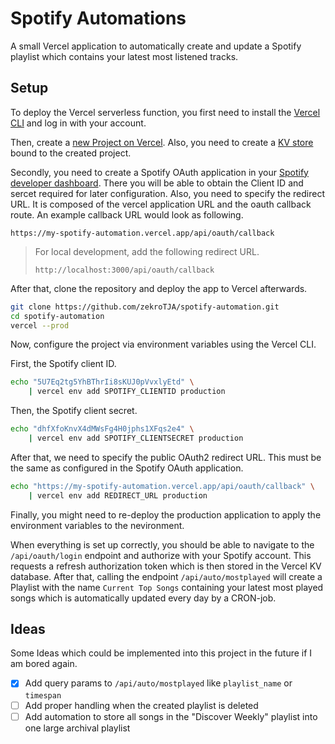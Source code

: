 # Spotify Automations

A small Vercel application to automatically create and update a Spotify playlist which contains your latest most listened tracks.

## Setup

To deploy the Vercel serverless function, you first need to install the [Vercel CLI](https://vercel.com/docs/cli) and log in with your account.

Then, create a [new Project on Vercel](https://vercel.com/new). Also, you need to create a [KV store](https://vercel.com/dashboard/stores) bound to the created project.

Secondly, you need to create a Spotify OAuth application in your [Spotify developer dashboard](https://developer.spotify.com/dashboard). There you will be able to obtain the Client ID and sercet required for later configuration. Also, you need to specify the redirect URL. It is composed of the vercel application URL and the oauth callback route. An example callback URL would look as following.
```
https://my-spotify-automation.vercel.app/api/oauth/callback
```

> For local development, add the following redirect URL.
> ```
> http://localhost:3000/api/oauth/callback
> ```

After that, clone the repository and deploy the app to Vercel afterwards.

```bash
git clone https://github.com/zekroTJA/spotify-automation.git
cd spotify-automation
vercel --prod
```

Now, configure the project via environment variables using the Vercel CLI.

First, the Spotify client ID.
```bash
echo "5U7Eq2tg5YhBThrIi8sKUJ0pVvxlyEtd" \
    | vercel env add SPOTIFY_CLIENTID production
```

Then, the Spotify client secret.
```bash
echo "dhfXfoKnvX4dMWsFg4H0jphs1XFqs2e4" \
    | vercel env add SPOTIFY_CLIENTSECRET production
```

After that, we need to specify the public OAuth2 redirect URL. This must be the same as configured in the Spotify OAuth application.
```bash
echo "https://my-spotify-automation.vercel.app/api/oauth/callback" \
    | vercel env add REDIRECT_URL production
```

Finally, you might need to re-deploy the production application to apply the environment variables to the nevironment.

When everything is set up correctly, you should be able to navigate to the `/api/oauth/login` endpoint and authorize with your Spotify account. This requests a refresh authorization token which is then stored in the Vercel KV database. After that, calling the endpoint `/api/auto/mostplayed` will create a Playlist with the name `Current Top Songs` containing your latest most played songs which is automatically updated every day by a CRON-job.

## Ideas

Some Ideas which could be implemented into this project in the future if I am bored again.

- [x] Add query params to `/api/auto/mostplayed` like `playlist_name` or `timespan`
- [ ] Add proper handling when the created playlist is deleted
- [ ] Add automation to store all songs in the "Discover Weekly" playlist into one large archival playlist